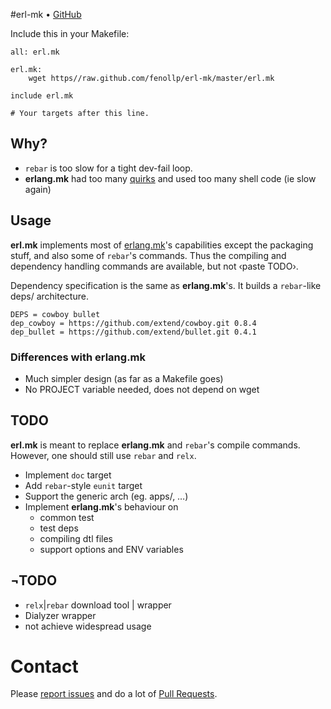 #erl-mk • [GitHub](//github.com/fenollp/erl-mk)

Include this in your Makefile:
```make
all: erl.mk

erl.mk:
	wget https//raw.github.com/fenollp/erl-mk/master/erl.mk

include erl.mk

# Your targets after this line.
```

## Why?
* `rebar` is too slow for a tight dev-fail loop.
* **erlang.mk** had too many [quirks](https://github.com/extend/erlang.mk/issues/21) and used too many shell code (ie slow again)

## Usage
**erl.mk** implements most of [erlang.mk](https://github.com/extend/erlang.mk)'s capabilities
except the packaging stuff, and also some of `rebar`'s commands.
Thus the compiling and dependency handling commands are available, but not ‹paste TODO›.

Dependency specification is the same as **erlang.mk**'s. It builds a `rebar`-like deps/ architecture.
```make
DEPS = cowboy bullet
dep_cowboy = https://github.com/extend/cowboy.git 0.8.4
dep_bullet = https://github.com/extend/bullet.git 0.4.1
```

### Differences with erlang.mk
* Much simpler design (as far as a Makefile goes)
* No PROJECT variable needed, does not depend on wget

## TODO
**erl.mk** is meant to replace **erlang.mk** and `rebar`'s compile commands. However, one should still use `rebar` and `relx`.
* Implement `doc` target
* Add `rebar`-style `eunit` target
* Support the generic arch (eg. apps/, …)
* Implement **erlang.mk**'s behaviour on
	* common test
	* test deps
	* compiling dtl files
	* support options and ENV variables

## ¬TODO
* `relx`|`rebar` download tool | wrapper
* Dialyzer wrapper
* not achieve widespread usage

# Contact
Please [report issues](https://github.com/fenollp/erl-mk/issues) and do a lot of [Pull Requests](https://github.com/fenollp/erl-mk/pulls).
